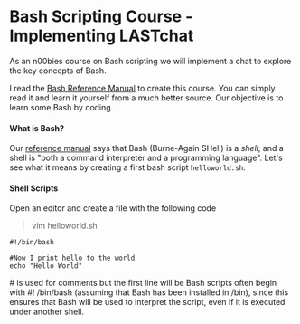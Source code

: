 # Bash Scripting Course - Implementing LASTchat
As an n00bies course on Bash scripting we will implement
a chat to explore the key concepts of Bash.

I read the [Bash Reference Manual](https://www.gnu.org/software/bash/manual/bash.html) to
create this course. You can simply read it and learn it yourself from a much better 
source. Our objective is to learn some Bash by coding.

#### What is Bash?
Our [reference manual](https://www.gnu.org/software/bash/manual/bash.html#What-is-Bash_003f)
says that Bash (Burne-Again SHell) is a *shell*; and a shell is "both a command interpreter and a programming language".
Let's see what it means by creating a first bash script `helloworld.sh`.

#### Shell Scripts
Open an editor and create a file with the following code

> vim helloworld.sh
```
#!/bin/bash

#Now I print hello to the world
echo "Hello World"
```

\# is used for comments but the first line will be 
Bash scripts often begin with #! /bin/bash (assuming that Bash has been installed in /bin), since this ensures that Bash will be used to interpret the script, even if it is executed under another shell.
